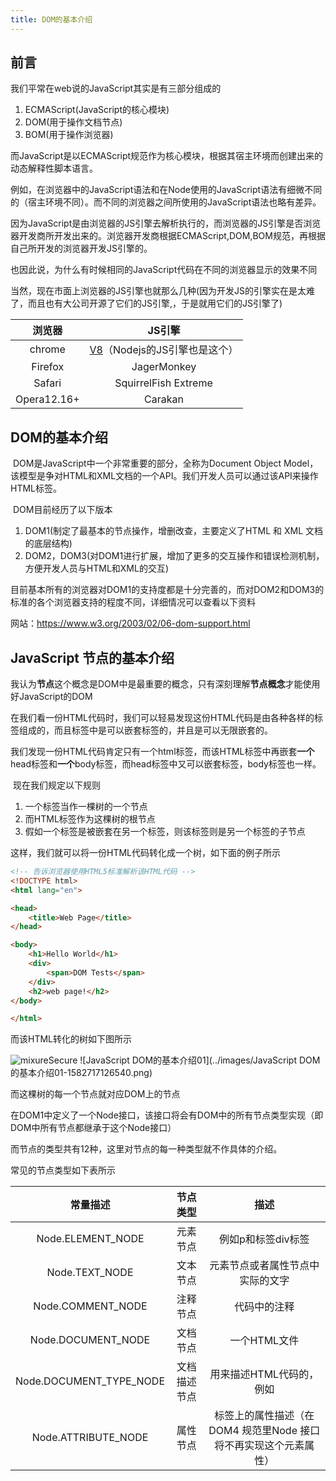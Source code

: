```yaml
---
title: DOM的基本介绍
---
```

## 前言

我们平常在web说的JavaScript其实是有三部分组成的

1. ECMAScript(JavaScript的核心模块)
2. DOM(用于操作文档节点)
3. BOM(用于操作浏览器)

而JavaScript是以ECMAScript规范作为核心模块，根据其宿主环境而创建出来的动态解释性脚本语言。

例如，在浏览器中的JavaScript语法和在Node使用的JavaScript语法有细微不同的（宿主环境不同）。而不同的浏览器之间所使用的JavaScript语法也略有差异。

因为JavaScript是由浏览器的JS引擎去解析执行的，而浏览器的JS引擎是否浏览器开发商所开发出来的。浏览器开发商根据ECMAScript,DOM,BOM规范，再根据自己所开发的浏览器开发JS引擎的。

也因此说，为什么有时候相同的JavaScript代码在不同的浏览器显示的效果不同

当然，现在市面上浏览器的JS引擎也就那么几种(因为开发JS的引擎实在是太难了，而且也有大公司开源了它们的JS引擎,，于是就用它们的JS引擎了)

|   浏览器    |                          JS引擎                          |
| :---------: | :------------------------------------------------------: |
|   chrome    | [V8](https://github.com/v8/v8)（Nodejs的JS引擎也是这个） |
|   Firefox   |                       JagerMonkey                        |
|   Safari    |                   SquirrelFish Extreme                   |
| Opera12.16+ |                         Carakan                          |



## DOM的基本介绍

​	DOM是JavaScript中一个非常重要的部分，全称为Document Object Model，该模型是争对HTML和XML文档的一个API。我们开发人员可以通过该API来操作HTML标签。

​	DOM目前经历了以下版本

1. DOM1(制定了最基本的节点操作，增删改查，主要定义了HTML 和 XML 文档的底层结构)
2. DOM2，DOM3(对DOM1进行扩展，增加了更多的交互操作和错误检测机制，方便开发人员与HTML和XML的交互)

目前基本所有的浏览器对DOM1的支持度都是十分完善的，而对DOM2和DOM3的标准的各个浏览器支持的程度不同，详细情况可以查看以下资料

网站：https://www.w3.org/2003/02/06-dom-support.html

## JavaScript  节点的基本介绍

​	我认为**节点**这个概念是DOM中是最重要的概念，只有深刻理解**节点概念**才能使用好JavaScript的DOM

​	在我们看一份HTML代码时，我们可以轻易发现这份HTML代码是由各种各样的标签组成的，而且标签中是可以嵌套标签的，并且是可以无限嵌套的。

​	我们发现一份HTML代码肯定只有一个html标签，而该HTML标签中再嵌套**一个**head标签和**一个**body标签，而head标签中又可以嵌套标签，body标签也一样。

​	现在我们规定以下规则

1. 一个标签当作一棵树的一个节点
2. 而HTML标签作为这棵树的根节点
3. 假如一个标签是被嵌套在另一个标签，则该标签则是另一个标签的子节点

这样，我们就可以将一份HTML代码转化成一个树，如下面的例子所示

```html
<!-- 告诉浏览器使用HTML5标准解析该HTML代码 -->
<!DOCTYPE html>
<html lang="en">

<head>
    <title>Web Page</title>
</head>

<body>
    <h1>Hello World</h1>
    <div>
        <span>DOM Tests</span>
    </div>
    <h2>web page!</h2>
</body>

</html>
```

而该HTML转化的树如下图所示

<img :src="$withBase('/JavaScript/JavaScript DOM的基本介绍01.png')" alt="mixureSecure">
![JavaScript DOM的基本介绍01](../images/JavaScript DOM的基本介绍01-1582717126540.png)

而这棵树的每一个节点就对应DOM上的节点

在DOM1中定义了一个Node接口，该接口将会有DOM中的所有节点类型实现（即DOM中所有节点都继承于这个Node接口）

而节点的类型共有12种，这里对节点的每一种类型就不作具体的介绍。

常见的节点类型如下表所示

|        常量描述         |   节点类型   |                             描述                             |
| :---------------------: | :----------: | :----------------------------------------------------------: |
|    Node.ELEMENT_NODE    |   元素节点   |                        例如p和标签div标签                        |
|     Node.TEXT_NODE      |   文本节点   |               元素节点或者属性节点中实际的文字               |
|    Node.COMMENT_NODE    |   注释节点   |                         代码中的注释                         |
|   Node.DOCUMENT_NODE    |   文档节点   |                         一个HTML文件                         |
| Node.DOCUMENT_TYPE_NODE | 文档描述节点 |           用来描述HTML代码的，例如<!DOCTYPE html>            |
|   Node.ATTRIBUTE_NODE   |   属性节点   | 标签上的属性描述（在 DOM4 规范里Node 接口将不再实现这个元素属性） |



